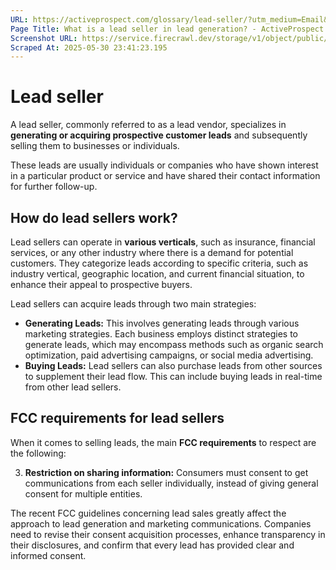 ```yaml
---
URL: https://activeprospect.com/glossary/lead-seller/?utm_medium=Email&utm_source=Website&utm_campaign=AP-Email-InsideCBM-Nov
Page Title: What is a lead seller in lead generation? - ActiveProspect
Screenshot URL: https://service.firecrawl.dev/storage/v1/object/public/media/screenshot-c040137d-5ba4-4d74-95df-6c7cc37e127e.png
Scraped At: 2025-05-30 23:41:23.195
---
```

# Lead seller

A lead seller, commonly referred to as a lead vendor, specializes in **generating or acquiring prospective customer leads** and subsequently selling them to businesses or individuals.

These leads are usually individuals or companies who have shown interest in a particular product or service and have shared their contact information for further follow-up.

## How do lead sellers work?

Lead sellers can operate in **various verticals**, such as insurance, financial services, or any other industry where there is a demand for potential customers. They categorize leads according to specific criteria, such as industry vertical, geographic location, and current financial situation, to enhance their appeal to prospective buyers.

Lead sellers can acquire leads through two main strategies:

- **Generating Leads:** This involves generating leads through various marketing strategies. Each business employs distinct strategies to generate leads, which may encompass methods such as organic search optimization, paid advertising campaigns, or social media advertising.
- **Buying Leads:** Lead sellers can also purchase leads from other sources to supplement their lead flow. This can include buying leads in real-time from other lead sellers.


## FCC requirements for lead sellers

When it comes to selling leads, the main **FCC requirements** to respect are the following:

3. **Restriction on sharing information:** Consumers must consent to get communications from each seller individually, instead of giving general consent for multiple entities​.

The recent FCC guidelines concerning lead sales greatly affect the approach to lead generation and marketing communications. Companies need to revise their consent acquisition processes, enhance transparency in their disclosures, and confirm that every lead has provided clear and informed consent.


